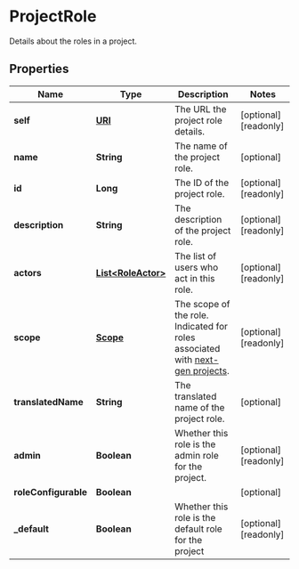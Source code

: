 

# ProjectRole

Details about the roles in a project.
## Properties

Name | Type | Description | Notes
------------ | ------------- | ------------- | -------------
**self** | [**URI**](URI.md) | The URL the project role details. |  [optional] [readonly]
**name** | **String** | The name of the project role. |  [optional]
**id** | **Long** | The ID of the project role. |  [optional] [readonly]
**description** | **String** | The description of the project role. |  [optional] [readonly]
**actors** | [**List&lt;RoleActor&gt;**](RoleActor.md) | The list of users who act in this role. |  [optional] [readonly]
**scope** | [**Scope**](Scope.md) | The scope of the role. Indicated for roles associated with [next-gen projects](https://confluence.atlassian.com/x/loMyO). |  [optional] [readonly]
**translatedName** | **String** | The translated name of the project role. |  [optional]
**admin** | **Boolean** | Whether this role is the admin role for the project. |  [optional] [readonly]
**roleConfigurable** | **Boolean** |  |  [optional]
**_default** | **Boolean** | Whether this role is the default role for the project |  [optional] [readonly]



